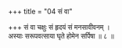 +++
title = "04 सं वा"

+++
सं वा चक्षुः सं हृदयं सं मनसावीवनम् ।  
अस्याः सरूपवत्साया घृते होमेन सर्पिषा ॥ ८ ॥